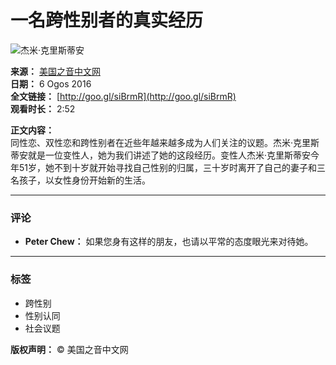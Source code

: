 # 一名跨性别者的真实经历

![杰米·克里斯蒂安](https://scontent-sjc3-1.xx.fbcdn.net/v/t15.5256-10/13896040_10153722368240686_1786025981_n.jpg?stp=dst-jpg_s960x960_tt6&_nc_cat=110&ccb=1-7&_nc_sid=50ce42&_nc_ohc=gOzfZPoNhvgQ7kNvgGCJ442&_nc_zt=23&_nc_ht=scontent-sjc3-1.xx&_nc_gid=AaNhy5OSrFFXR_SXsM0Rrsp&oh=00_AYBRXK_KRdQGPmcRHYb9DHB-MOJcKX8rMQvVpTxQoFTZGQ&oe=678BC6CC)

**来源：** [美国之音中文网](https://ms-my.facebook.com/voachinese?__tn__=-UC)  
**日期：** 6 Ogos 2016  
**全文链接：** [http://goo.gl/siBrmR](http://goo.gl/siBrmR)  
**观看时长：** 2:52

**正文内容：**  
同性恋、双性恋和跨性别者在近些年越来越多成为人们关注的议题。杰米·克里斯蒂安就是一位变性人，她为我们讲述了她的这段经历。变性人杰米·克里斯蒂安今年51岁，她不到十岁就开始寻找自己性别的归属，三十岁时离开了自己的妻子和三名孩子，以女性身份开始新的生活。

---

### 评论

- **Peter Chew：** 如果您身有这样的朋友，也请以平常的态度眼光来对待她。

---

### 标签
- 跨性别 
- 性别认同 
- 社会议题 

**版权声明：** © 美国之音中文网
<!-- tcd_original_link https://ms-my.facebook.com/voachina/videos/10153722364710686/ -->
